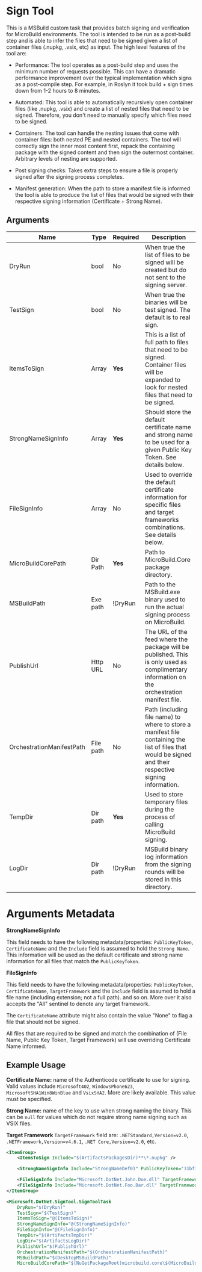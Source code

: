 # Sign Tool

This is a MSBuild custom task that provides batch signing and verification for MicroBuild environments. The tool is intended to be run as a post-build step and is able to infer the files that need to be signed given a list of container files (.nupkg, .vsix, etc) as input. The high level features of the tool are:

- Performance: The tool operates as a post-build step and uses the minimum number of requests possible. This can have a dramatic performance improvement over the typical implementation which signs as a post-compile step. For example, in Roslyn it took build + sign times down from 1-2 hours to 8 minutes. 

- Automated: This tool is able to automatically recursively open container files (like .nupkg, .vsix) and create a list of nested files that need to be signed. Therefore, you don't need to manually specify which files need to be signed.

- Containers: The tool can handle the nesting issues that come with container files: both nested PE and nested containers. The tool will correctly sign the inner most content first, repack the containing package with the signed content and then sign the outermost container. Arbitrary levels of nesting are supported.

- Post signing checks: Takes extra steps to ensure a file is properly signed after the signing process completes. 

- Manifest generation: When the path to store a manifest file is informed the tool is able to produce the list of files that would be signed with their respective signing information (Certificate + Strong Name).

## Arguments

| Name                      | Type      | Required | Description                                                  |
| ------------------------- | --------- | -------- | ------------------------------------------------------------ |
| DryRun                    | bool      | No       | When true the list of files to be signed will be created but do not sent to the signing server. |
| TestSign                  | bool      | No       | When true the binaries will be test signed. The default is to real sign. |
| ItemsToSign               | Array     | **Yes**  | This is a list of full path to files that need to be signed. Container files will be expanded to look for nested files that need to be signed. |
| StrongNameSignInfo        | Array     | **Yes**  | Should store the default certificate name and strong name to be used for a given Public Key Token. See details below. |
| FileSignInfo              | Array     | No       | Used to override the default certificate information for specific files and target frameworks combinations. See details below. |
| MicroBuildCorePath        | Dir Path  | **Yes**  | Path to MicroBuild.Core package directory.                   |
| MSBuildPath               | Exe path  | !DryRun  | Path to the MSBuild.exe binary used to run the actual signing process on MicroBuild. |
| PublishUrl                | Http URL  | No       | The URL of the feed where the package will be published. This is only used as complimentary information on the orchestration manifest file. |
| OrchestrationManifestPath | File path | No       | Path (including file name) to where to store a manifest file containing the list of files that would be signed and their respective signing information. |
| TempDir                   | Dir path  | **Yes**  | Used to store temporary files during the process of calling MicroBuild signing. |
| LogDir                    | Dir path  | !DryRun  | MSBuild binary log information from the signing rounds will be stored in this directory. |

# Arguments Metadata

**StrongNameSignInfo**

This field needs to have the following metadata/properties: `PublicKeyToken`, `CertificateName` and the `Include` field is assumed to hold the `Strong Name`. This information will be used as the default certificate and strong name information for all files that match the `PublicKeyToken`.

**FileSignInfo**

This field needs to have the following metadata/properties: `PublicKeyToken`, `CertificateName`, `TargetFramework` and the `Include` field is assumed to hold a file name (including extension; not a full path). and so on. More over it also accepts the "All" sentinel to denote any target framework.

The `CertificateName` attribute might also contain the value "None" to flag a file that should not be signed.

All files that are required to be signed and match the combination of (File Name, Public Key Token, Target Framework) will use overriding Certificate Name informed.


## Example Usage

**Certificate Name:** name of the Authenticode certificate to use for signing.  Valid values include `Microsoft402`, `WindowsPhone623`, `MicrosoftSHA1Win8WinBlue` and `VsixSHA2`.  More are likely available.  This value must be specified.

**Strong Name:** name of the key to use when strong naming the binary. This can be `null` for values which do not require strong name signing such as VSIX files. 

**Target Framework** `TargetFramework` field are: `.NETStandard,Version=v2.0`,  `.NETFramework,Version=v4.6.1`, `.NET Core,Version=v2.0`, etc.

```xml
<ItemGroup>
    <ItemsToSign Include="$(ArtifactsPackagesDir)**\*.nupkg" />

    <StrongNameSignInfo Include="StrongNameDef01" PublicKeyToken="31bf3856ad364e35" CertificateName="CertNameSHA2" />

    <FileSignInfo Include="Microsoft.DotNet.John.Doe.dll" TargetFramework=".NETStandard,Version=v2.0" PublicKeyToken="31bf3856ad364e35" CertificateName="JohnDoeCert" />
    <FileSignInfo Include="Microsoft.DotNet.Foo.Bar.dll" TargetFramework="All" PublicKeyToken="31bf3856ad364e35" CertificateName="FooBarCustomCert" />
</ItemGroup>

<Microsoft.DotNet.SignTool.SignToolTask
    DryRun="$(DryRun)"
    TestSign="$(TestSign)"
    ItemsToSign="@(ItemsToSign)"
    StrongNameSignInfo="@(StrongNameSignInfo)"
    FileSignInfo="@(FileSignInfo)"
    TempDir="$(ArtifactsTmpDir)"
    LogDir="$(ArtifactsLogDir)"
    PublishUrl="$(PublishUrl)"
    OrchestrationManifestPath="$(OrchestrationManifestPath)"
    MSBuildPath="$(DesktopMSBuildPath)"
    MicroBuildCorePath="$(NuGetPackageRoot)microbuild.core\$(MicroBuildCoreVersion)"/>
```
